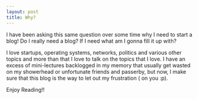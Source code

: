 ```yaml
---
layout: post
title: Why?
---
```


I have been asking this same question over some time why I need to start a blog! Do I really need a blog? If I need what am I gonna fill it up with?

I love startups, operating systems, networks, politics and various other topics and more than that I love to talk on the topics that I love. I have an excess of mini-lectures backlogged in my memory that usually get wasted on my showerhead or unfortunate friends and passerby, but now,  I make sure that this blog is the way to let out my frustration ( on you :p).

Enjoy Reading!!
